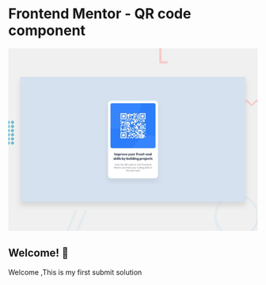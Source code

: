 # Frontend Mentor - QR code component

![Design preview for the QR code component coding challenge](./design/desktop-preview.jpg)

## Welcome! 👋

Welcome ,This is my first submit solution
